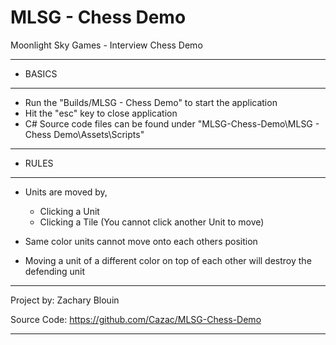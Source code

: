 # MLSG - Chess Demo

Moonlight Sky Games - Interview Chess Demo


-------------------------------------------------------------------------------------------
- BASICS
-------------------------------------------------------------------------------------------
- Run the "Builds/MLSG - Chess Demo" to start the application
- Hit the "esc" key to close application
- C# Source code files can be found under "MLSG-Chess-Demo\MLSG - Chess Demo\Assets\Scripts"
-------------------------------------------------------------------------------------------
- RULES
-------------------------------------------------------------------------------------------
- Units are moved by,
	- Clicking a Unit
	- Clicking a Tile (You cannot click another Unit to move)

- Same color units cannot move onto each others position
- Moving a unit of a different color on top of each other will destroy the defending unit
-------------------------------------------------------------------------------------------

Project by: 	Zachary Blouin

Source Code: 	https://github.com/Cazac/MLSG-Chess-Demo

-------------------------------------------------------------------------------------------
